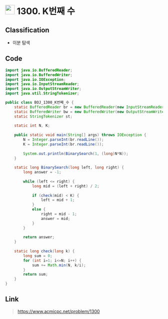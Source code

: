 # <img src="https://d2gd6pc034wcta.cloudfront.net/tier/13.svg" width="30"> 1300. K번째 수

## Classification
* 이분 탐색

## Code
```java
import java.io.BufferedReader;
import java.io.BufferedWriter;
import java.io.IOException;
import java.io.InputStreamReader;
import java.io.OutputStreamWriter;
import java.util.StringTokenizer;

public class BOJ_1300_K번째_수 {
	static BufferedReader br = new BufferedReader(new InputStreamReader(System.in));
	static BufferedWriter bw = new BufferedWriter(new OutputStreamWriter(System.out));
	static StringTokenizer st;
	
	static int N, K;
	
	public static void main(String[] args) throws IOException {
		N = Integer.parseInt(br.readLine());
		K = Integer.parseInt(br.readLine());
		
		System.out.println(BinarySearch(1, (long)N*N));
	}
	
	static long BinarySearch(long left, long right) {
		long answer = -1;
		
		while (left <= right) {
			long mid = (left + right) / 2;
			
			if (check(mid) < K) {
				left = mid + 1;
			}
			else {
				right = mid - 1;
				answer = mid;
			}
		}
		
		return answer;
	}
	
	static long check(long k) {
		long sum = 0;
		for (int i=1; i<=N; i++) {
			sum += Math.min(N, k/i);
		}
		return sum;
	}
}
```

## Link
> https://www.acmicpc.net/problem/1300
